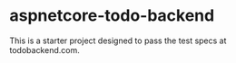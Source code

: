 # aspnetcore-todo-backend
This is a starter project designed to pass the test specs at todobackend.com.

